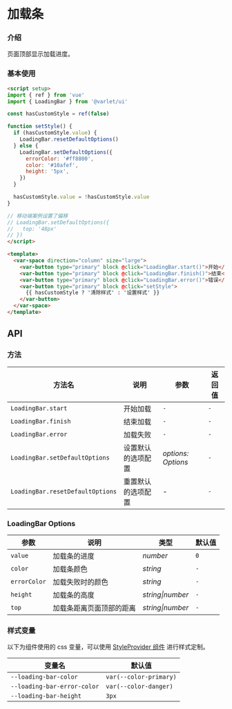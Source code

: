 # 加载条

### 介绍

页面顶部显示加载进度。

### 基本使用

```html
<script setup>
import { ref } from 'vue'
import { LoadingBar } from '@varlet/ui'

const hasCustomStyle = ref(false)

function setStyle() {
  if (hasCustomStyle.value) {
    LoadingBar.resetDefaultOptions()
  } else {
    LoadingBar.setDefaultOptions({
      errorColor: '#ff8800',
      color: '#10afef',
      height: '5px',
    })
  }

  hasCustomStyle.value = !hasCustomStyle.value
}

// 移动端案例设置了偏移
// LoadingBar.setDefaultOptions({
//   top: '48px'
// })
</script>

<template>
  <var-space direction="column" size="large">
    <var-button type="primary" block @click="LoadingBar.start()">开始</var-button>
    <var-button type="primary" block @click="LoadingBar.finish()">结束</var-button>
    <var-button type="primary" block @click="LoadingBar.error()">错误</var-button>
    <var-button type="primary" block @click="setStyle">
      {{ hasCustomStyle ? '清除样式' : '设置样式' }}
    </var-button>
  </var-space>
</template>
```

## API

### 方法

| 方法名                 | 说明       | 参数 | 返回值     |
|---------------------|----------|--|---------|
| `LoadingBar.start`  | 开始加载  | `-` | `-` |
| `LoadingBar.finish` | 结束加载  | `-` | `-` |
| `LoadingBar.error`  | 加载失败  | `-` | `-` |
| `LoadingBar.setDefaultOptions` | 设置默认的选项配置 | _options: Options_ | `-` |
| `LoadingBar.resetDefaultOptions` | 重置默认的选项配置 | _-_ | `-` |

### LoadingBar Options

| 参数           | 说明           | 类型        | 默认值    |
|--------------|--------------|-----------|--------|
| `value`      | 加载条的进度        | _number_  | `0`    |
| `color`      | 加载条颜色        | _string_  | `-`    |
| `errorColor` | 加载失败时的颜色     | _string_  | `-`    |
| `height`     | 加载条的高度       | _string\|number_ | `-` |
| `top`        | 加载条距离页面顶部的距离 | _string\|number_ | `-` |

### 样式变量

以下为组件使用的 css 变量，可以使用 [StyleProvider 组件](#/zh-CN/style-provider) 进行样式定制。

| 变量名 | 默认值                    |
| --- |------------------------|
| `--loading-bar-color` | `var(--color-primary)` |
| `--loading-bar-error-color` | `var(--color-danger)`  |
| `--loading-bar-height` | `3px`                  |
